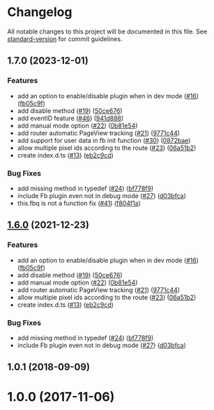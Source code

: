 # Changelog

All notable changes to this project will be documented in this file. See [standard-version](https://github.com/conventional-changelog/standard-version) for commit guidelines.

## 1.7.0 (2023-12-01)


### Features

* add an option to enable/disable plugin when in dev mode ([#16](https://github.com/jetthai/nuxt-facebook-pixel-module/issues/16)) ([fb05c9f](https://github.com/jetthai/nuxt-facebook-pixel-module/commit/fb05c9f2804b86c527565a32cc4c42790048f789))
* add disable method ([#19](https://github.com/jetthai/nuxt-facebook-pixel-module/issues/19)) ([50ce676](https://github.com/jetthai/nuxt-facebook-pixel-module/commit/50ce676a203a801540cdbbe577b850448a4101de))
* add eventID feature ([#46](https://github.com/jetthai/nuxt-facebook-pixel-module/issues/46)) ([941d888](https://github.com/jetthai/nuxt-facebook-pixel-module/commit/941d88813e3386664be0f65474cffa8ace445746))
* add manual mode option ([#22](https://github.com/jetthai/nuxt-facebook-pixel-module/issues/22)) ([0b81e54](https://github.com/jetthai/nuxt-facebook-pixel-module/commit/0b81e542d52c8ef21a7f6b0f3446aca8b4c0537a))
* add router automatic PageView tracking ([#21](https://github.com/jetthai/nuxt-facebook-pixel-module/issues/21)) ([9771c44](https://github.com/jetthai/nuxt-facebook-pixel-module/commit/9771c445a35f4ced2e01dc1f035455439063ee9d))
* add support for user data in fb init function ([#30](https://github.com/jetthai/nuxt-facebook-pixel-module/issues/30)) ([0872bae](https://github.com/jetthai/nuxt-facebook-pixel-module/commit/0872bae7bdac93c5c4ba54a6144915aa7c80bd5e))
* allow multiple pixel ids according to the route ([#23](https://github.com/jetthai/nuxt-facebook-pixel-module/issues/23)) ([06a51b2](https://github.com/jetthai/nuxt-facebook-pixel-module/commit/06a51b240bd1327bf16ac8542da1dd2ac3f0adca))
* create index.d.ts ([#13](https://github.com/jetthai/nuxt-facebook-pixel-module/issues/13)) ([eb2c9cd](https://github.com/jetthai/nuxt-facebook-pixel-module/commit/eb2c9cdbc885adcbe2b0f9c29b4b8cac4fd8eba3))


### Bug Fixes

* add missing method in typedef ([#24](https://github.com/jetthai/nuxt-facebook-pixel-module/issues/24)) ([bf778f9](https://github.com/jetthai/nuxt-facebook-pixel-module/commit/bf778f9da24f7b86f1bf4a44affcd6563ac7e358))
* include Fb plugin even not in debug mode ([#27](https://github.com/jetthai/nuxt-facebook-pixel-module/issues/27)) ([d03bfca](https://github.com/jetthai/nuxt-facebook-pixel-module/commit/d03bfcab1fa3ee1c6f4c70b0c81b08cb33a2783b))
* this.fbq is not a function fix ([#41](https://github.com/jetthai/nuxt-facebook-pixel-module/issues/41)) ([f804f1a](https://github.com/jetthai/nuxt-facebook-pixel-module/commit/f804f1a02d0f0729642bb7652e7f5a9340f79419))

## [1.6.0](https://github.com/WilliamDASILVA/nuxt-facebook-pixel-module/compare/v1.0.1...v1.6.0) (2021-12-23)


### Features

* add an option to enable/disable plugin when in dev mode ([#16](https://github.com/WilliamDASILVA/nuxt-facebook-pixel-module/issues/16)) ([fb05c9f](https://github.com/WilliamDASILVA/nuxt-facebook-pixel-module/commit/fb05c9f2804b86c527565a32cc4c42790048f789))
* add disable method ([#19](https://github.com/WilliamDASILVA/nuxt-facebook-pixel-module/issues/19)) ([50ce676](https://github.com/WilliamDASILVA/nuxt-facebook-pixel-module/commit/50ce676a203a801540cdbbe577b850448a4101de))
* add manual mode option ([#22](https://github.com/WilliamDASILVA/nuxt-facebook-pixel-module/issues/22)) ([0b81e54](https://github.com/WilliamDASILVA/nuxt-facebook-pixel-module/commit/0b81e542d52c8ef21a7f6b0f3446aca8b4c0537a))
* add router automatic PageView tracking ([#21](https://github.com/WilliamDASILVA/nuxt-facebook-pixel-module/issues/21)) ([9771c44](https://github.com/WilliamDASILVA/nuxt-facebook-pixel-module/commit/9771c445a35f4ced2e01dc1f035455439063ee9d))
* allow multiple pixel ids according to the route ([#23](https://github.com/WilliamDASILVA/nuxt-facebook-pixel-module/issues/23)) ([06a51b2](https://github.com/WilliamDASILVA/nuxt-facebook-pixel-module/commit/06a51b240bd1327bf16ac8542da1dd2ac3f0adca))
* create index.d.ts ([#13](https://github.com/WilliamDASILVA/nuxt-facebook-pixel-module/issues/13)) ([eb2c9cd](https://github.com/WilliamDASILVA/nuxt-facebook-pixel-module/commit/eb2c9cdbc885adcbe2b0f9c29b4b8cac4fd8eba3))


### Bug Fixes

* add missing method in typedef ([#24](https://github.com/WilliamDASILVA/nuxt-facebook-pixel-module/issues/24)) ([bf778f9](https://github.com/WilliamDASILVA/nuxt-facebook-pixel-module/commit/bf778f9da24f7b86f1bf4a44affcd6563ac7e358))
* include Fb plugin even not in debug mode ([#27](https://github.com/WilliamDASILVA/nuxt-facebook-pixel-module/issues/27)) ([d03bfca](https://github.com/WilliamDASILVA/nuxt-facebook-pixel-module/commit/d03bfcab1fa3ee1c6f4c70b0c81b08cb33a2783b))

<a name="1.0.1"></a>
## 1.0.1 (2018-09-09)



<a name="1.0.0"></a>
# 1.0.0 (2017-11-06)
